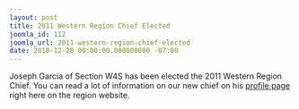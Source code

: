 ```yaml
---
layout: post
title: 2011 Western Region Chief Elected
joomla_id: 112
joomla_url: 2011-western-region-chief-elected
date: 2010-12-28 00:00:00.000000000 -07:00
---
```

<p>Joseph Garcia of Section W4S has been elected the 2011 Western Region Chief.  You can read a lot of information on our new chief on his <a href="http://western.oa-bsa.org/leadership/chief/profile.php">profile page</a> right here on the region website.</p>
